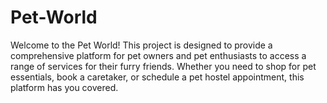 # Pet-World
Welcome to the Pet World! This project is designed to provide a comprehensive platform for pet owners and pet enthusiasts to access a range of services for their furry friends. Whether you need to shop for pet essentials, book a caretaker, or schedule a pet hostel appointment, this platform has you covered.

